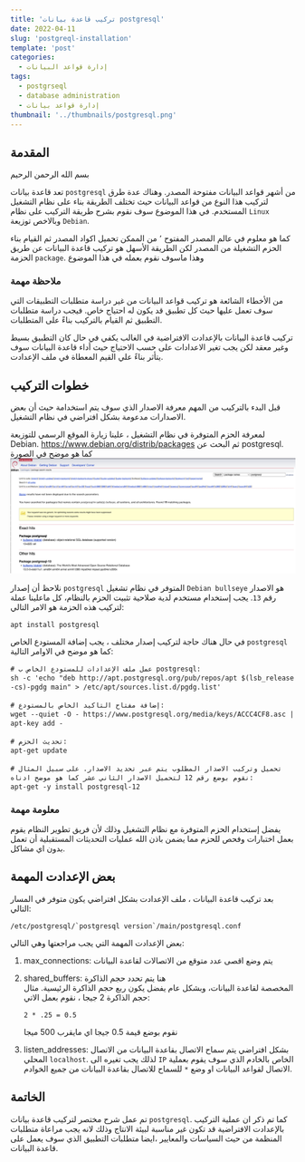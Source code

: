 ```yaml
---
title: 'تركيب قاعدة بيانات postgresql'
date: 2022-04-11
slug: 'postgreql-installation'
template: 'post'
categories:
  - إدارة قواعد البيانات
tags:
  - postgrseql
  - database administration
  - إدارة قواعد بيانات 
thumbnail: '../thumbnails/postgresql.png'
---
```


## المقدمة 
بسم الله الرحمن الرحيم

تعد قاعدة بيانات `postgresql` من أشهر قواعد البيانات مفتوحة المصدر. 
وهناك عدة طرق لتركيب هذا النوع من قواعد البيانات حيث تختلف الطريقة بناء على نظام التشغيل المستخدم. 
في هذا الموضوع سوف نقوم بشرح طريقة التركيب على نظام `Linux` وبالاخص توزيعة `Debian`.

كما هو معلوم في عالم المصدر المفتوح ٬ من الممكن تحميل اكواد المصدر ثم القيام بناء الحزم التشغيلة من المصدر لكن الطريقة الأسهل هو تركيب قاعدة البيانات عن طريق الحزمة `package`. وهذا ماسوف نقوم بعمله في هذا الموضوع

### ملاحظة مهمة
من الأخطاء الشائعة هو تركيب قواعد البيانات من غير دراسة متطلبات التطبيقات التي سوف تعمل عليها حيث كل تطبيق قد يكون له احتياج خاص. فيجب دراسة متطلبات التطبيق ثم القيام بالتركيب بناءً على المتطلبات.

 تركيب قاعدة البيانات بالإعدادت الافتراضية في الغالب  يكفي في حال كان التطبيق بسيط وغير معقد لكن يجب تغير الاعدادات على حسب الاحتياج حيث أداء قاعدة البيانات سوف يتأثر بناءً علي القيم المعطاة في  ملف الإعدادت.

##  خطوات التركيب
قبل البدء بالتركيب من المهم  معرفة الاصدار الذي سوف يتم استخدامة حيث أن بعض الاصدارات مدعومة بشكل افتراضي في نظام التشغيل.

لمعرفة الحزم المتوفرة في نظام التشغيل ، علينا زيارة الموقع الرسمي للتوزيعة Debian.
https://www.debian.org/distrib/packages
ثم البحث عن postgresql. 
كما هو موضح في الصورة
![package-search](../images/postgresql-installation/package-search.png "package-search")

نلاحظ أن إصدار `postgresql` المتوفر في نظام تشغيل `Debian bullseye` 
هو الاصدار رقم `13`.
يجب إستخدام مستخدم لدية صلاحية تثبيت الحزم بالنظام،
كل ماعلينا عملة لتركيب هذه الحزمة هو الامر التالي:

```
apt install postgresql
```
في حال هناك حاجة لتركيب إصدار مختلف ، يجب إضافة المستودع الخاص `postgresql` كما هو موضح في الاوامر التالية:

```
# عمل ملف الإعدادات للمستودع الخاص ب postgresql:
sh -c 'echo "deb http://apt.postgresql.org/pub/repos/apt $(lsb_release -cs)-pgdg main" > /etc/apt/sources.list.d/pgdg.list'

# إضافة مفتاح التاكيد الخاص بالمستودع:
wget --quiet -O - https://www.postgresql.org/media/keys/ACCC4CF8.asc |  apt-key add -

# تحديث الحزم:
apt-get update

# تحميل وتركيب الاصدار المطلوب يتم عبر تحديد الاصدار. على سبيل المثال نقوم بوضع رقم 12 لتحميل الاصدار الثاني عشر كما هو موضح ادناه:
apt-get -y install postgresql-12
```


### معلومة مهمة
يفضل إستخدام الحزم المتوفرة مع نظام التشغيل  وذلك لأن فريق تطوير النظام يقوم  بعمل 
اختبارات وفحص للحزم مما يضمن باذن الله عمليات التحديثات المستقبلية أن تعمل  بدون اي مشاكل.

## بعض الإعدادت المهمة
بعد تركيب قاعدة البيانات ، ملف الإعدادت بشكل افتراضي يكون متوفر في المسار التالي:
```
/etc/postgresql/`postgresql version`/main/postgresql.conf
```
بعض الإعدادت المهمة التي يجب مراجعتها وهي التالي: 
1. max_connections: يتم وضع اقصى عدد متوقع من الاتصالات لقاعدة البيانات
2. shared_buffers: هنا يتم تحدد حجم الذاكرة   
المخصصة لقاعدة البيانات، وبشكل عام يفضل يكون 
ربع حجم 
الذاكرة الرئيسية. مثال حجم الذاكرة 2 جيجا ، نقوم بعمل الاتي:
   ```
   2 * .25 = 0.5
   ```
   نقوم بوضع قيمة 0.5 جيجا اي مايقرب 500 ميجا 

3. listen_addresses: بشكل افتراضي يتم سماح الاتصال بقاعدة البيانات من الاتصال المحلي `localhost`. لذلك يجب تغيره الى `IP` الخاص بالخادم الذي سوف يقوم بعملية الاتصال لقواعد البيانات او وضع `*` للسماح للاتصال بقاعدة البيانات من جميع الخوادم.

## الخاتمة
تم عمل شرح مختصر لتركيب قاعدة بيانات `postgresql`. كما تم ذكر ان عملية التركيب بالإعدادت الافتراضية قد تكون غير مناسبة لبيئة الانتاج وذلك لانه يجب مراعاة متطلبات المنظمة من حيث السياسات والمعايير ،ايضا متطلبات التطبيق الذي سوف يعمل على قاعدة البيانات.

<Author slug="aalmulla" />